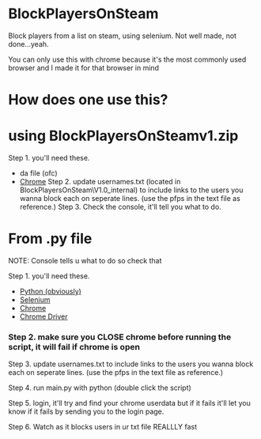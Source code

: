 
# BlockPlayersOnSteam

Block players from a list on steam, using selenium. Not well made, not done...yeah.

You can only use this with chrome because it's the most commonly used browser and I made it for that browser in mind




# How does one use this?

# using BlockPlayersOnSteamv1.zip

Step 1.
you'll need these.
- da file (ofc)
- [Chrome](https://www.google.com/chrome/dr/download/?brand=CHBD&ds_kid=43700075934933222&gad_source=1&gclid=Cj0KCQiA2oW-BhC2ARIsADSIAWqqpE1Fb-gC79dgdWsxYgvFG_fC9AI4WKiuUcRJO_7aq9OMrHauoWMaAiTSEALw_wcB&gclsrc=aw.ds)
Step 2.
update usernames.txt (located in BlockPlayersOnSteam\V1.0\_internal) to include links to the users you wanna block each on seperate lines. (use the pfps in the text file as reference.)
Step 3. 
Check the console, it'll tell you what to do.

# From .py file
NOTE: Console tells u what to do so check that

Step 1. 
you'll need these.

- [Python (obviously)](https://www.python.org/downloads/)
- [Selenium](https://pypi.org/project/selenium/)
- [Chrome](https://www.google.com/chrome/dr/download/?brand=CHBD&ds_kid=43700075934933222&gad_source=1&gclid=Cj0KCQiA2oW-BhC2ARIsADSIAWqqpE1Fb-gC79dgdWsxYgvFG_fC9AI4WKiuUcRJO_7aq9OMrHauoWMaAiTSEALw_wcB&gclsrc=aw.ds)
- [Chrome Driver](https://googlechromelabs.github.io/chrome-for-testing/)
### Step 2. make sure you CLOSE chrome before running the script, it will fail if chrome is open
Step 3. 
update usernames.txt to include links to the users you wanna block each on seperate lines. (use the pfps in the text file as reference.)

Step 4. run main.py with python (double click the script)

Step 5. login, it'll try and find your chrome userdata but if it fails it'll let you know if it fails by sending you to the login page.

Step 6. Watch as it blocks users in ur txt file REALLLY fast


